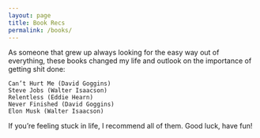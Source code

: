 ```yaml
---
layout: page
title: Book Recs
permalink: /books/
---
```

As someone that grew up always looking for the easy way out of everything, these books changed my life and outlook on the importance of getting shit done:

```
Can’t Hurt Me (David Goggins)
Steve Jobs (Walter Isaacson)
Relentless (Eddie Hearn)
Never Finished (David Goggins)
Elon Musk (Walter Isaacson)
```
If you’re feeling stuck in life, I recommend all of them. Good luck, have fun!
